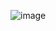 ![image](https://user-images.githubusercontent.com/74274788/176998946-e208ef9a-88e2-490c-830c-0824bdbea9d5.gif)

<!---
matheusdutraa/matheusdutraa is a ✨ special ✨ repository because its `README.md` (this file) appears on your GitHub profile.
You can click the Preview link to take a look at your changes.
--->
